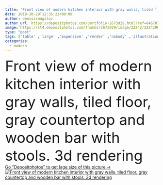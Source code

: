 ```yaml
---
title: 'Front view of modern kitchen interior with gray walls, tiled floor, gray countertop and wooden bar with stools. 3d rendering'
date: 2018-10-29T12:36:22+00:00
author: denisismagilov
author_url: https://depositphotos.com/portfolio-2673929.html?ref=64678756
image: https://st4.depositphotos.com/thumbs/2673929/image/22242/222429022/api_thumb_450.jpg?forcejpeg=true
type: "post"
tags: ['table' ,'large' ,'expensive' ,'render' ,'nobody' ,'illustration' ,'design' ,'luxury' ,'counter' ,'new' ,'Decor' ,'comfortable' ,'light' ,'kitchen' ,'chair' ,'3d' ,'modern' ,'big' ,'building' ,'construction' ,'estate' ,'house' ,'real' ,'interior' ,'oven' ,'home' ,'luxurious' ,'stylish' ,'tile' ,'furniture' ,'room' ,'mansion' ,'hardwood' ,'floor' ,'sink' ,'apartment' ,'faucet' ,'renovation' ,'appliance' ,'condominium' ,'remodel' ,'marble' ,'spacious' ,'furnishings' ,'stool' ,'stove' ,'upscale' ,'cabinets' ,'cabinetry' ,'furnished' ]
categories: 
  - modern
---
```

<div aling="center">
            <font size="60"> Front view of modern kitchen interior with gray walls, tiled floor, gray countertop and wooden bar with stools. 3d rendering</font>   
</div>
<div>
    <a href='https://st4.depositphotos.com/thumbs/2673929/image/22242/222429022/api_thumb_450.jpg?forcejpeg=true?ref=64678756' target=_blank > Go "Depositphotos" to get lage size of this picture ->
        <img href='https://st4.depositphotos.com/thumbs/2673929/image/22242/222429022/api_thumb_450.jpg?forcejpeg=true?ref=64678756' src='https://st4.depositphotos.com/2673929/22242/i/950/depositphotos_222429022-stock-photo-front-view-modern-kitchen-interior.jpg?forcejpeg=true' alt='Front view of modern kitchen interior with gray walls, tiled floor, gray countertop and wooden bar with stools. 3d rendering' >
    </a>
</div>
